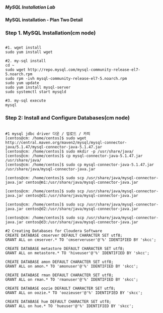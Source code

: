 ##### MySQL Installation Lab
#### MySQL installation - Plan Two Detail

### Step 1. MySQL Installation(cm node)
<pre><code>
#1. wget install
sudo yum install wget

#2. my-sql install
cd ~
sudo wget http://repo.mysql.com/mysql-community-release-el7-5.noarch.rpm
sudo rpm -ivh mysql-community-release-el7-5.noarch.rpm
sudo yum update
sudo yum install mysql-server
sudo systemctl start mysqld

#3. my-sql execute
mysql
</code></pre>

### Step 2: Install and Configure Databases(cm node)
<pre><code>
#1 mysql jdbc driver 다운 / 업로드 / 카피
[centos@cm: /home/centos]$ sudo wget http://central.maven.org/maven2/mysql/mysql-connector-java/5.1.47/mysql-connector-java-5.1.47.jar
[centos@cm: /home/centos]$ sudo mkdir -p /usr/share/java/
[centos@cm: /home/centos]$ cp mysql-connector-java-5.1.47.jar /usr/share/java/
[centos@cm: /home/centos]$ sudo cp mysql-connector-java-5.1.47.jar /usr/share/java/mysql-connector-java.jar

[centos@cm: /home/centos]$ sudo scp /usr/share/java/mysql-connector-java.jar centos@m1:/usr/share/java/mysql-connector-java.jar

[centos@cm: /home/centos]$ sudo scp /usr/share/java/mysql-connector-java.jar centos@d1:/usr/share/java/mysql-connector-java.jar

[centos@cm: /home/centos]$ sudo scp /usr/share/java/mysql-connector-java.jar centos@d2:/usr/share/java/mysql-connector-java.jar

[centos@cm: /home/centos]$ sudo scp /usr/share/java/mysql-connector-java.jar centos@d3:/usr/share/java/mysql-connector-java.jar

#2 Creating Databases for Cloudera Software  
CREATE DATABASE cmserver DEFAULT CHARACTER SET utf8;
GRANT ALL on cmserver.* TO 'cmserveruser'@'%' IDENTIFIED BY 'skcc';

CREATE DATABASE metastore DEFAULT CHARACTER SET utf8;
GRANT ALL on metastore.* TO 'hiveuser'@'%' IDENTIFIED BY 'skcc';

CREATE DATABASE amon DEFAULT CHARACTER SET utf8;
GRANT ALL on amon.* TO 'amonuser'@'%' IDENTIFIED BY 'skcc';

CREATE DATABASE rman DEFAULT CHARACTER SET utf8;
GRANT ALL on rman.* TO 'rmanuser'@'%' IDENTIFIED BY 'skcc';

CREATE DATABASE oozie DEFAULT CHARACTER SET utf8;
GRANT ALL on oozie.* TO 'oozieuser'@'%' IDENTIFIED BY 'skcc';

CREATE DATABASE hue DEFAULT CHARACTER SET utf8;
GRANT ALL on hue.* TO 'hueuser'@'%' IDENTIFIED BY 'skcc';
</code></pre>
